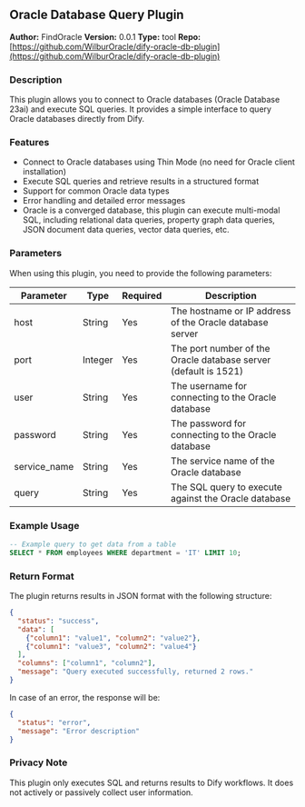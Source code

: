 ## Oracle Database Query Plugin

**Author:** FindOracle
**Version:** 0.0.1
**Type:** tool
**Repo:** [https://github.com/WilburOracle/dify-oracle-db-plugin](https://github.com/WilburOracle/dify-oracle-db-plugin)

### Description

This plugin allows you to connect to Oracle databases (Oracle Database 23ai) and execute SQL queries. It provides a simple interface to query Oracle databases directly from Dify.

### Features

- Connect to Oracle databases using Thin Mode (no need for Oracle client installation)
- Execute SQL queries and retrieve results in a structured format
- Support for common Oracle data types
- Error handling and detailed error messages
- Oracle is a converged database, this plugin can execute multi-modal SQL, including relational data queries, property graph data queries, JSON document data queries, vector data queries, etc.

### Parameters

When using this plugin, you need to provide the following parameters:

| Parameter | Type | Required | Description |
|-----------|------|----------|-------------|
| host | String | Yes | The hostname or IP address of the Oracle database server |
| port | Integer | Yes | The port number of the Oracle database server (default is 1521) |
| user | String | Yes | The username for connecting to the Oracle database |
| password | String | Yes | The password for connecting to the Oracle database |
| service_name | String | Yes | The service name of the Oracle database |
| query | String | Yes | The SQL query to execute against the Oracle database |

### Example Usage

```sql
-- Example query to get data from a table
SELECT * FROM employees WHERE department = 'IT' LIMIT 10;
```

### Return Format

The plugin returns results in JSON format with the following structure:

```json
{
  "status": "success",
  "data": [
    {"column1": "value1", "column2": "value2"}, 
    {"column1": "value3", "column2": "value4"}
  ],
  "columns": ["column1", "column2"],
  "message": "Query executed successfully, returned 2 rows."
}
```

In case of an error, the response will be:

```json
{
  "status": "error",
  "message": "Error description"
}
```

### Privacy Note

This plugin only executes SQL and returns results to Dify workflows. It does not actively or passively collect user information.